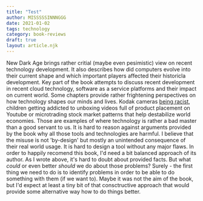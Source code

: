 ```yaml
---
title: "Test"
author: MISSSSSINNNGGG
date: 2021-01-02
tags: technology
category: book-reviews
draft: true
layout: article.njk
---
```


New Dark Age brings rather critial (maybe even pesimistic) view on recent technology development. It also describes how did computers evolve into their current shape and which important players affected their historicla development.
Key part of the book attempts to discuss recent development in recent cloud technology, software as a service platforms and their impact on current world.
Some chapters provide rather frightening perspectives on how technology shapes our minds and lives. Kodak cameras [being racist](http://content.time.com/time/business/article/0,8599,1954643,00.html), children getting addicted to unboxing videos full of product placement on Youtube or microtrading stock market patterns that help destabilize world economies. Those are examples of where technology is rather a bad master than a good servant to us.
It is hard to reason against arguments provided by the book why all those tools and technologies are harmful. I believe that the misuse is not 'by-design' but mostly an unintended consequence of their real world usage. It is hard to design a tool without any major flaws.
In order to happily recomend this book, I'd need a bit balanced approach of its author. As I wrote above, it's hard to doubt about provided facts. But what _could_ or even better _should_ we do about those problems? Surely - the first thing we need to do is to identify problems in order to be able to do something with them (if we want to). Maybe it was not the aim of the book, but I'd expect at least a tiny bit of that consctructive approach that would provide some alternative way how to do things better.
